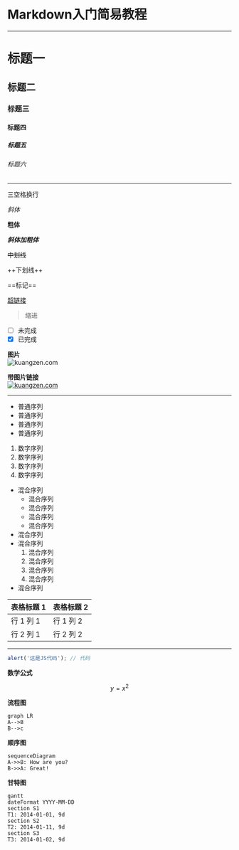 # Markdown入门简易教程   
---
# 标题一
## 标题二
### 标题三
#### 标题四
##### 标题五
###### 标题六

---

三空格换行   

*斜体*   

**粗体**   

***斜体加粗体***   

~~中划线~~   

++下划线++   

==标记==   

[超链接](http://www.kuangzen.com/)   

> 缩进   

- [ ] 未完成   
- [x] 已完成   

**图片**   
![kuangzen.com](http://o8qngzqkr.bkt.clouddn.com/img/kuangzen.jpg)

**带图片链接**   
[![kuangzen.com](http://o8qngzqkr.bkt.clouddn.com/img/kuangzen.jpg)](http://www.kuangzen.com/)

---


- 普通序列
- 普通序列
- 普通序列
- 普通序列   

1. 数字序列
2. 数字序列
3. 数字序列
4. 数字序列

- 混合序列
  - 混合序列
  - 混合序列
  - 混合序列
  - 混合序列
- 混合序列
- 混合序列
  1. 混合序列
  2. 混合序列
  3. 混合序列
  4. 混合序列
- 混合序列


表格标题 1 | 表格标题 2
---|---
行 1 列 1 | 行 1 列 2
行 2 列 1 | 行 2 列 2

---

``` javascript
alert('这是JS代码'); // 代码
```

**数学公式**   
```math
y = x^2
```

**流程图**   
```
graph LR
A-->B
B-->c

```
**顺序图**   

```
sequenceDiagram
A->>B: How are you?
B->>A: Great!
```
**甘特图**   

```
gantt
dateFormat YYYY-MM-DD
section S1
T1: 2014-01-01, 9d
section S2
T2: 2014-01-11, 9d
section S3
T3: 2014-01-02, 9d
```
